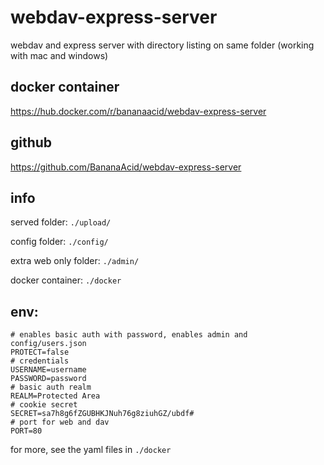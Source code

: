 # webdav-express-server

webdav and express server with directory listing on same folder
 (working with mac and windows)

## docker container
https://hub.docker.com/r/bananaacid/webdav-express-server

## github
https://github.com/BananaAcid/webdav-express-server

## info

served folder: `./upload/`

config folder: `./config/`

extra web only folder: `./admin/`

docker container:  `./docker`

## env:
```env
# enables basic auth with password, enables admin and config/users.json
PROTECT=false
# credentials
USERNAME=username
PASSWORD=password
# basic auth realm
REALM=Protected Area
# cookie secret
SECRET=sa7h8g6fZGUBHKJNuh76g8ziuhGZ/ubdf#
# port for web and dav
PORT=80
```

for more, see the yaml files in `./docker`